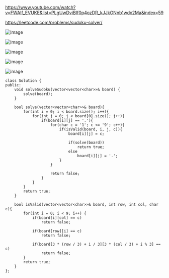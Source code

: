 https://www.youtube.com/watch?v=FWAIf_EVUKE&list=PLgUwDviBIf0p4ozDR_kJJkONnb1wdx2Ma&index=59

https://leetcode.com/problems/sudoku-solver/

![image](https://user-images.githubusercontent.com/53824950/143238788-c74f8d35-6006-451a-88d4-6e131708ae16.png)

![image](https://user-images.githubusercontent.com/53824950/143239936-0b296a36-380e-4609-ab6e-2e9d2f83b07b.png)

![image](https://user-images.githubusercontent.com/53824950/143240052-4e9aaf36-51e5-45b9-916b-e79b72cb5a5b.png)

![image](https://user-images.githubusercontent.com/53824950/143240129-98ba99e9-8909-44e7-8ee3-200cfc526816.png)

![image](https://user-images.githubusercontent.com/53824950/143240362-3377605c-8ef7-4cc8-89cd-a81eceaac0fb.png)

```
class Solution {
public:
    void solveSudoku(vector<vector<char>>& board) {
        solve(board);
    }
    
    bool solve(vector<vector<char>>& board){
        for(int i = 0; i < board.size(); i++){
            for(int j = 0; j < board[0].size(); j++){
                if(board[i][j] == '.'){
                    for(char c = '1'; c <= '9'; c++){
                        if(isValid(board, i, j, c)){
                            board[i][j] = c; 
                            
                            if(solve(board))
                                return true; 
                            else
                                board[i][j] = '.'; 
                        }
                    }
                    
                    return false;
                }
            }
        }
        return true;
    }
    
    bool isValid(vector<vector<char>>& board, int row, int col, char c){
        for(int i = 0; i < 9; i++) {
            if(board[i][col] == c) 
                return false; 
            
            if(board[row][i] == c) 
                return false; 
            
            if(board[3 * (row / 3) + i / 3][3 * (col / 3) + i % 3] == c) 
                return false; 
        }
        return true;
    }
};
```
